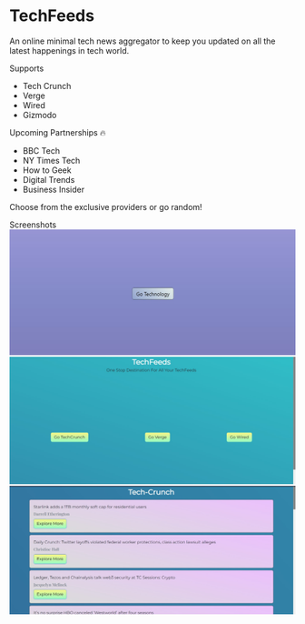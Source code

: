 # TechFeeds
An online minimal tech news aggregator to keep you updated on all the latest happenings in tech world.

Supports
- Tech Crunch
- Verge
- Wired
- Gizmodo

Upcoming Partnerships 🔥
- BBC Tech
- NY Times Tech
- How to Geek
- Digital Trends
- Business Insider

Choose from the exclusive providers or go random!

Screenshots
![1](screenshots/1.jpg)
![2](screenshots/2.jpg)
![2](screenshots/3.jpg)